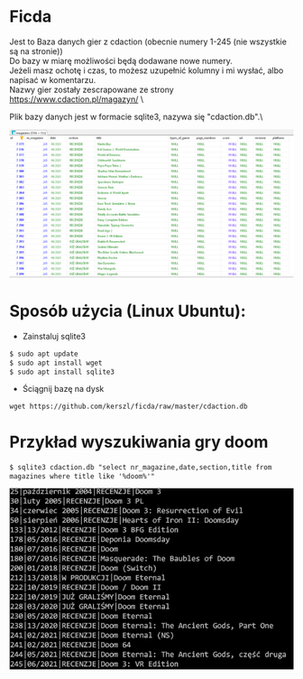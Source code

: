 # Ficda

Jest to Baza danych gier z cdaction (obecnie numery 1-245 (nie wszystkie są na stronie))\
Do bazy w miarę możliwości będą dodawane nowe numery.\
Jeżeli masz ochotę i czas, to możesz uzupełnić kolumny i mi wysłać, albo napisać w komentarzu.\
Nazwy gier zostały zescrapowane ze strony https://www.cdaction.pl/magazyn/  \

Plik bazy danych jest w formacie sqlite3, nazywa się "cdaction.db".\

![Screenshot](screen.png)

# Sposób użycia (Linux Ubuntu):

* Zainstaluj sqlite3
```
$ sudo apt update
$ sudo apt install wget
$ sudo apt install sqlite3
```
* Ściągnij bazę na dysk
```
wget https://github.com/kerszl/ficda/raw/master/cdaction.db
```

# Przykład wyszukiwania gry doom
```
$ sqlite3 cdaction.db "select nr_magazine,date,section,title from magazines where title like '%doom%'"

```
![Screenshot](searched.png)
